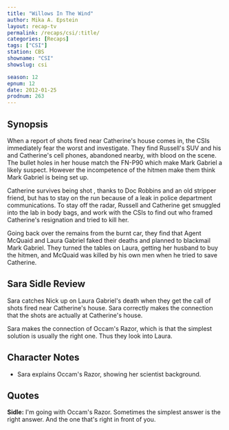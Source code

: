 ```yaml
---
title: "Willows In The Wind"
author: Mika A. Epstein
layout: recap-tv
permalink: /recaps/csi/:title/
categories: [Recaps]
tags: ["CSI"]
station: CBS
showname: "CSI"
showslug: csi

season: 12  
epnum: 12  
date: 2012-01-25
prodnum: 263  
---
```


## Synopsis

When a report of shots fired near Catherine's house comes in, the CSIs immediately fear the worst and investigate. They find Russell's SUV and his and Catherine's cell phones, abandoned nearby, with blood on the scene. The bullet holes in her house match the FN-P90  which make Mark Gabriel a likely suspect. However the incompetence of the hitmen make them think Mark Gabriel is being set up.

Catherine survives being shot , thanks to Doc Robbins and an old stripper friend, but has to stay on the run because of a leak in police department communications. To stay off the radar, Russell and Catherine get smuggled into the lab in body bags, and work with the CSIs to find out who framed Catherine's resignation and tried to kill her.

Going back over the remains from the burnt car, they find that Agent McQuaid and Laura Gabriel faked their deaths and planned to blackmail Mark Gabriel. They turned the tables on Laura, getting her husband to buy the hitmen, and McQuaid was killed by his own men when he tried to save Catherine.

## Sara Sidle Review

Sara catches Nick up on Laura Gabriel's death when they get the call of shots fired near Catherine's house. Sara correctly makes the connection that the shots are actually at Catherine's house.

Sara makes the connection of Occam's Razor, which is that the simplest solution is usually the right one. Thus they look into Laura.

## Character Notes

* Sara explains Occam's Razor, showing her scientist background.

## Quotes

**Sidle:** I'm going with Occam's Razor. Sometimes the simplest answer is the right answer. And the one that's right in front of you.

